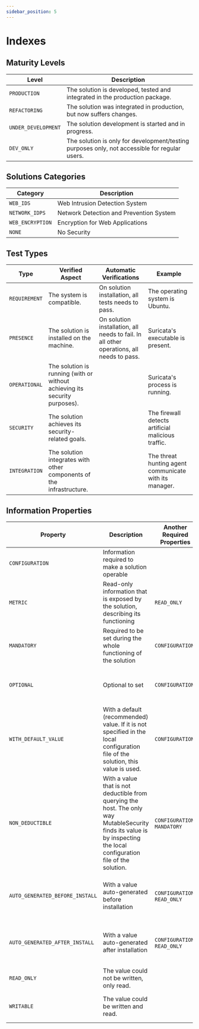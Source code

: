 ```yaml
---
sidebar_position: 5
---
```


# Indexes

## Maturity Levels

| Level               | Description                                                                                   |
| ------------------- | --------------------------------------------------------------------------------------------- |
| `PRODUCTION`        | The solution is developed, tested and integrated in the production package.                   |
| `REFACTORING`       | The solution was integrated in production, but now suffers changes.                           |
| `UNDER_DEVELOPMENT` | The solution development is started and in progress.                                          |
| `DEV_ONLY`          | The solution is only for development/testing purposes only, not accessible for regular users. |

## Solutions Categories

| Category         | Description                             |
| ---------------- | --------------------------------------- |
| `WEB_IDS`        | Web Intrusion Detection System          |
| `NETWORK_IDPS`   | Network Detection and Prevention System |
| `WEB_ENCRYPTION` | Encryption for Web Applications         |
| `NONE`           | No Security                             |

## Test Types

| Type          | Verified Aspect                                                            | Automatic Verifications                                                                  | Example                                                |
| ------------- | -------------------------------------------------------------------------- | ---------------------------------------------------------------------------------------- | ------------------------------------------------------ |
| `REQUIREMENT` | The system is compatible.                                                  | On solution installation, all tests needs to pass.                                       | The operating system is Ubuntu.                        |
| `PRESENCE`    | The solution is installed on the machine.                                  | On solution installation, all needs to fail. In all other operations, all needs to pass. | Suricata's executable is present.                      |
| `OPERATIONAL` | The solution is running (with or without achieving its security purposes). |                                                                                          | Suricata's process is running.                         |
| `SECURITY`    | The solution achieves its security-related goals.                          |                                                                                          | The firewall detects artificial malicious traffic.     |
| `INTEGRATION` | The solution integrates with other components of the infrastructure.       |                                                                                          | The threat hunting agent communicate with its manager. |

## Information Properties

| Property                        | Description                                                                                                                                                             | Another Required Properties  | Example                                                       |
| ------------------------------- | ----------------------------------------------------------------------------------------------------------------------------------------------------------------------- | ---------------------------- | ------------------------------------------------------------- |
| `CONFIGURATION`                 | Information required to make a solution operable                                                                                                                        |                              | Quarantine folder for an antivirus                            |
| `METRIC`                        | Read-only information that is exposed by the solution, describing its functioning                                                                                       | `READ_ONLY`                  | Number of blocked malware by an antivirus                     |
| `MANDATORY`                     | Required to be set during the whole functioning of the solution                                                                                                         | `CONFIGURATION`              | Email where an XDR sends its critical alerts                  |
| `OPTIONAL`                      | Optional to set                                                                                                                                                         | `CONFIGURATION`              | Additional threat hunting sources for an IDS                  |
| `WITH_DEFAULT_VALUE`            | With a default (recommended) value. If it is not specified in the local configuration file of the solution, this value is used.                                         | `CONFIGURATION`              | Default 443 port for an HTTPS web server                      |
| `NON_DEDUCTIBLE`                | With a value that is not deductible from querying the host. The only way MutableSecurity finds its value is by inspecting the local configuration file of the solution. | `CONFIGURATION`, `MANDATORY` | Port on which a web server that needs to be protected listens |
| `AUTO_GENERATED_BEFORE_INSTALL` | With a value auto-generated before installation                                                                                                                         | `CONFIGURATION`, `READ_ONLY` | A random password, generated after installing Wazuh           |
| `AUTO_GENERATED_AFTER_INSTALL`  | With a value auto-generated after installation                                                                                                                          | `CONFIGURATION`, `READ_ONLY` | A random password, generated after installing Wazuh           |
| `READ_ONLY`                     | The value could not be written, only read.                                                                                                                              |                              | Any metric                                                    |
| `WRITABLE`                      | The value could be written and read.                                                                                                                                    |                              | A server on which an agent reports                            |
